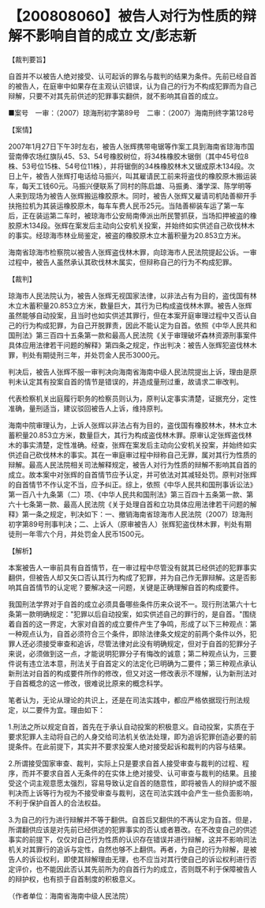 # 【200808060】被告人对行为性质的辩解不影响自首的成立 文/彭志新

【裁判要旨】

自首并不以被告人绝对接受、认可起诉的罪名与裁判的结果为条件。先前已经自首的被告人，在庭审中如果存在主观认识错误，认为自己的行为不构成犯罪而为自己辩解，只要不对其先前供述的犯罪事实翻供，就不影响其自首的成立。

■案号　一审：（2007）琼海刑初字第89号　二审：（2007）海南刑终字第128号

【案情】

2007年1月27日下午3时左右，被告人张辉携带电锯等作案工具到海南省琼海市国营南俸农场红旗队45、53、54号橡胶树位，将34株橡胶木锯倒（其中45号位8株、53号位15株、54号位11株），并将锯倒的34株橡胶林木又锯成原木134段。次日上午，被告人张辉打电话给马振兴，叫其雇请民工前来将盗伐的橡胶原木搬运装车，每天工钱60元。马振兴便联系了同村的陈启雄、马振勇、潘学深、陈学明等人来到现场为被告人张辉搬运橡胶原木。同时，被告人张辉又雇请司机陆善柳开手扶拖拉机为其装运橡胶原木，每车车费人民币25元。当陆善柳装车运了第一车后，正在装运第二车时，被琼海市公安局南俸派出所民警抓获，当场扣押被盗的橡胶原木134段。张辉在案发后主动向公安机关投案，并始终如实供述自己砍伐林木的事实。经琼海市林业局鉴定，被盗的橡胶原木立木蓄积量为20.853立方米。

海南省琼海市检察院以被告人张辉盗伐林木罪，向琼海市人民法院提起公诉。一审过程中，被告人虽然承认其砍伐林木属实，但辩称自己的行为不构成犯罪。

【裁判】

琼海市人民法院认为，被告人张辉无视国家法律，以非法占有为目的，盗伐国有林木立木蓄积量20.853立方米，数量巨大，其行为已构成盗伐林木罪。被告人张辉虽然能够自动投案，且当时也如实供述其罪行，但在本案开庭审理过程中又否认自己的行为构成犯罪，为自己开脱罪责，因此不能认定为自首。依照《中华人民共和国刑法》第三百四十五条第一款和最高人民法院《关于审理破坏森林资源刑事案件具体应用法律若干问题的解释》第四条之规定，作出判决：被告人张辉犯盗伐林木罪，判处有期徒刑三年，并处罚金人民币3000元。

判决后，被告人张辉不服一审判决向海南省海南中级人民法院提出上诉，理由是原判未认定其有投案自首的情节是错误的，并造成量刑过重，故请求二审改判。

代表检察机关出庭履行职务的检察员则认为，原判认定事实清楚，证据充分，定性准确，量刑适当，建议驳回被告人上诉，维持原判。

海南中院审理认为，上诉人张辉以非法占有为目的，盗伐国有橡胶林木，林木立木蓄积量20.853立方米，数量巨大，其行为构成盗伐林木罪。原审认定张辉盗伐林木的事实清楚，定性准确。经查，张辉在案发后主动向公安机关投案，并始终如实供述自己砍伐林木的事实。其在一审庭审过程中辩称自己无罪，属对其行为性质的辩解。最高人民法院相关司法解释规定，被告人对行为性质的辩解不影响其自首的成立。故本案中对张辉的自首情节应予认定，并可依法对其减轻处罚。原判对张辉的自首情节不作认定不当，应予纠正。综上，依照《中华人民共和国刑事诉讼法》第一百八十九条第（二）项、《中华人民共和国刑法》第三百四十五条第一款、第六十七条第一款、最高人民法院《关于处理自首和立功具体应用法律若干问题的解释》第一条之规定，判决如下：一、撤销海南省琼海市人民法院（2007）琼海刑初字第89号刑事判决；二、上诉人（原审被告人）张辉犯盗伐林木罪，判处有期徒刑一年零六个月，并处罚金人民币1500元。

【解析】

本案被告人一审前具有自首情节，在一审过程中尽管没有就其已经供述的犯罪事实翻供，但被告人却又矢口否认其行为构成了犯罪，并为自己作无罪辩解。这是否影响其自首情节的认定呢？要解决这一问题，关键是正确理解自首的构成要件。

我国刑法学界对于自首的成立必须具备哪些条件历来众说不一。现行刑法第六十七条第一款明确规定："犯罪以后自动投案，如实供述自己的罪行的，是自首。"围绕着自首的这一界定，大家对自首的成立要件产生了争鸣，形成了以下三种观点：第一种观点认为，自首必须符合三个条件，即除法律条文规定的前两个条件以外，犯罪人还必须接受审查和追诉，尽管法律对此没有明确规定，但对于自首的犯罪分子来说，必须做到这一点，才能说明犯罪分子有悔改的诚意；第二种观点认为，三要件说有违立法本意，刑法关于自首定义的法定化已明确为二要件；第三种观点承认新刑法对自首的构成要件所作的修改，但又对这一修改表示不理解，认为新刑法对于自首概念的这一修改，很难说比原来的概念科学。

笔者认为，无论从理论的共识上，还是在司法实践中，都应严格依据现行刑法规定，以二要件为宜。理由如下：

1.刑法之所以规定自首，首先在于承认自动投案的积极意义。自动投案，实质在于要求犯罪人主动将自己的人身交给司法机关依法处理，即为追诉犯罪创造必要的前提条件。在此前提下，其实并不要求投案人绝对接受起诉和裁判的内容与结果。

2.所谓接受国家审查、裁判，实际上只是要求自首人接受审查与裁判的过程、程序，而并不要求自首人无条件的在实体上绝对接受、认可审查与裁判的结果。且接受这个词主观意愿太强烈，容易导致认定自首的随意性，即将被告人的辩护或不服判决而上诉等行为视为不接受审查与裁判，这在司法实践中会产生一些负面影响，不利于保护自首人的合法权益。

3.为自己的行为进行辩解并不等于翻供。自首后又翻供的不再认定为自首。但是，所谓翻供应该是对先前已经供述的犯罪事实的否认或者篡改。在不改变自己的供述事实的前提下，仅仅对自己行为性质的认识存在错误并进行辩解，这并不影响司法机关对其罪行的追诉与定性，自然也够不上翻供。再者，为自己的行为辩解，是被告人的诉讼权利，即使其辩解理由无理，也不应当对其行使自己的诉讼权利进行否定评价，也不能因此否认其先前所为的自首行为的成立，否则既不利于保障被告人的辩护权，也有损于自首制度的积极意义。

（作者单位：海南省海南中级人民法院）